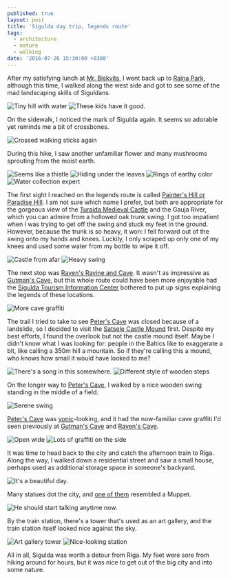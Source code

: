```yaml
---
published: true
layout: post
title: 'Sigulda day trip, legends route'
tags:
  - architecture
  - nature
  - walking
date: '2016-07-26 15:30:00 +0300'
---
```

After my satisfying lunch at [Mr. Biskvits](http://mr.biskvits.lv/en#edienkarte), I went back up to [Raiņa Park](https://goo.gl/maps/1Kyw9ibU2Mm), although this time, I walked along the west side and got to see some of the mad landscaping skills of Siguldans.

<!--more-->

![Tiny hill with water]({{site.baseurl}}/images/2016/07/26/sigulda-day-trip-legends-route/city-rainahill.jpeg)
![These kids have it good.]({{site.baseurl}}/images/2016/07/26/sigulda-day-trip-legends-route/city-rainaplayground.jpeg)

On the sidewalk, I noticed the mark of Sigulda again. It seems so adorable yet reminds me a bit of crossbones.

![Crossed walking sticks again]({{site.baseurl}}/images/2016/07/26/sigulda-day-trip-legends-route/city-sidewalk.jpeg)

During this hike, I saw another unfamiliar flower and many mushrooms sprouting from the moist earth.

![Seems like a thistle]({{site.baseurl}}/images/2016/07/26/sigulda-day-trip-legends-route/hike-flowers.jpeg)
![Hiding under the leaves]({{site.baseurl}}/images/2016/07/26/sigulda-day-trip-legends-route/hike-whitemushrooms.jpeg)
![Rings of earthy color]({{site.baseurl}}/images/2016/07/26/sigulda-day-trip-legends-route/hike-brownmushrooms.jpeg)
![Water collection expert]({{site.baseurl}}/images/2016/07/26/sigulda-day-trip-legends-route/hike-watermushroom.jpeg)

The first sight I reached on the legends route is called [Painter's Hill or Paradise Hill](http://www.tourism.sigulda.lv/paradise-hill---painter-s-hill/). I am not sure which name I prefer, but both are appropriate for the gorgeous view of the [Turaida Medieval Castle](http://www.tourism.sigulda.lv/turaida-medieval-castle/) and the Gauja River,  which you can admire from a hollowed oak trunk swing. I got too impatient when I was trying to get off the swing and stuck my feet in the ground. However, because the trunk is so heavy, it won: I fell forward out of the swing onto my hands and knees. Luckily, I only scraped up only one of my knees and used some water from my bottle to wipe it off.

![Castle from afar]({{site.baseurl}}/images/2016/07/26/sigulda-day-trip-legends-route/hike-paradise-turaida.jpeg)
![Heavy swing]({{site.baseurl}}/images/2016/07/26/sigulda-day-trip-legends-route/hike-paradise-swing.jpeg)

The next stop was [Raven's Ravine and Cave][ravens-cave]. It wasn't as impressive as [Gutman's Cave][gutmans-cave], but this whole route could have been more enjoyable had the [Sigulda Tourism Information Center](http://www.tourism.sigulda.lv) bothered to put up signs explaining the legends of these locations.

![More cave graffiti]({{site.baseurl}}/images/2016/07/26/sigulda-day-trip-legends-route/hike-ravenscave.jpeg)

The trail I tried to take to see [Peter's Cave][peters-cave] was closed because of a landslide, so I decided to visit the [Satsele Castle Mound](http://www.tourism.sigulda.lv/satesele-castle-mound/) first. Despite my best efforts, I found the overlook but not the castle mound itself. Maybe I didn't know what I was looking for: people in the Baltics like to exaggerate a bit, like calling a 350m hill a mountain. So if they're calling this a mound, who knows how small it would have looked to me?

![There's a song in this somewhere.]({{site.baseurl}}/images/2016/07/26/sigulda-day-trip-legends-route/hike-landslide.jpeg)
![Different style of wooden steps]({{site.baseurl}}/images/2016/07/26/sigulda-day-trip-legends-route/hike-differentsteps.jpeg)

On the longer way to [Peter's Cave][peters-cave], I walked by a nice wooden swing standing in the middle of a field.

![Serene swing]({{site.baseurl}}/images/2016/07/26/sigulda-day-trip-legends-route/hike-swing.jpeg)

[Peter's Cave][peters-cave] was [yonic](http://www.urbandictionary.com/define.php?term=yonic)-looking, and it had the now-familiar cave graffiti I'd seen previously at [Gutman's Cave][gutmans-cave] and [Raven's Cave][ravens-cave].

![Open wide]({{site.baseurl}}/images/2016/07/26/sigulda-day-trip-legends-route/hike-peterscave-opening.jpeg)
![Lots of graffiti on the side]({{site.baseurl}}/images/2016/07/26/sigulda-day-trip-legends-route/hike-peterscave-side.jpeg)

It was time to head back to the city and catch the afternoon train to Riga. Along the way, I walked down a residential street and saw a small house, perhaps used as additional storage space in someone's backyard.

![It's a beautiful day.]({{site.baseurl}}/images/2016/07/26/sigulda-day-trip-legends-route/city-house.jpeg)

Many statues dot the city, and [one of them](http://www.tourism.sigulda.lv/monument-to-rudolfs-blaumanis/) resembled a Muppet.

![He should start talking anytime now.]({{site.baseurl}}/images/2016/07/26/sigulda-day-trip-legends-route/city-muppet.jpeg)

By the train station, there's a tower that's used as an art gallery, and the train station itself looked nice against the sky.

![Art gallery tower]({{site.baseurl}}/images/2016/07/26/sigulda-day-trip-legends-route/city-toris.jpeg)
![Nice-looking station]({{site.baseurl}}/images/2016/07/26/sigulda-day-trip-legends-route/city-station.jpeg)

All in all, Sigulda was worth a detour from Riga. My feet were sore from hiking around for hours, but it was nice to get out of the big city and into some nature.

[gutmans-cave]: http://www.tourism.sigulda.lv/gutman-s-cave/
[peters-cave]: http://www.tourism.sigulda.lv/peter-s-cave/
[ravens-cave]: http://www.tourism.sigulda.lv/the-raven-s-ravine-and-cave/